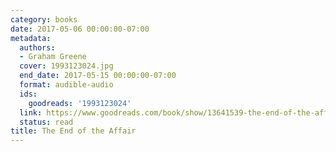 ```yaml
---
category: books
date: 2017-05-06 00:00:00-07:00
metadata:
  authors:
  - Graham Greene
  cover: 1993123024.jpg
  end_date: 2017-05-15 00:00:00-07:00
  format: audible-audio
  ids:
    goodreads: '1993123024'
  link: https://www.goodreads.com/book/show/13641539-the-end-of-the-affair
  status: read
title: The End of the Affair
---
```

